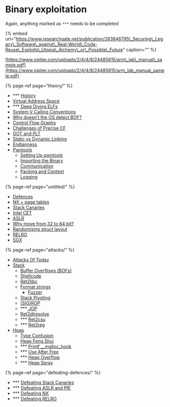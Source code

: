 # Binary exploitation

Again, anything marked as `***` needs to be completed

{% embed url="https://www.researchgate.net/publication/283846795\_Securing\_Legacy\_Software\_against\_Real-World\_Code-Reuse\_Exploits\_Utopia\_Alchemy\_or\_Possible\_Future" caption="" %}

[https://www.xipiter.com/uploads/2/4/4/8/24485815/arm\_lab\_manual\_sample.pdf](https://www.xipiter.com/uploads/2/4/4/8/24485815/arm_lab_manual_sample.pdf)

{% page-ref page="theory/" %}

* \*\*\* [History](theory/history.md)
* [Virtual Address Space](theory/virtual-address-space.md)
* \*\*\*[ Deep Diving ELFs](theory/deep-diving-elfs.md)
* [System V Calling Conventions](theory/system-v-calling-conventions.md)
* [Why doesn't the OS detect BOF?](theory/side-note-os-doesnt-detect-bof.md)
* [Control Flow Graphs](theory/control-flow-graphs.md)
* [Challenges of Precise CF](theory/challenges-of-precise-cfg.md)
* [GOT and PLT](theory/got-and-plt.md)
* [Static vs Dynamic Linking](theory/static-vs-dynamic-linking.md)
* [Endianness](theory/endianness.md)
* [Pwntools](theory/pwntools/)
  * [Setting Up pwntools](theory/pwntools/setting-up-pwntools.md)
  * [Importing the Binary](theory/pwntools/importing-the-binary.md)
  * [Communication](theory/pwntools/communication.md)
  * [Packing and Context](theory/pwntools/packing.md)
  * [Logging](theory/pwntools/logging.md)

{% page-ref page="untitled/" %}

* [Defences](untitled/)
* [NX + page tables](untitled/nx.md)
* [Stack Canaries](untitled/stack-canaries.md)
* [Intel CET](untitled/defence-shadow-stacks-intel-cet.md)
* [ASLR](untitled/aslr.md)
* [Why move from 32 to 64 bit?](untitled/why-move-from-32-to-64-bit.md)
* [Randomising struct layout](untitled/defence-randomising-struct-layout.md)
* [RELRO](untitled/relro.md)
* [SGX](untitled/sgx.md)

{% page-ref page="attacks/" %}

* [Attacks Of Today](attacks/attacks-of-today.md)
* [Stack](attacks/stack/)
  * [Buffer Overflows \(BOFs\)](https://github.com/EuanB26/gitbook-learning/tree/dd7fbbb911919e4e52712deef63a640178d80e7d/cybersec/binary-exploitation/buffer-overflows-bofs.md)
  * [Shellcode](attacks/stack/shellcode/)
  * [Ret2libc](attacks/stack/ret2libc/)
  * [Format strings](attacks/stack/format-strings/)
    * [Fuzzer](attacks/stack/format-strings/fuzzer.md)
  * [Stack Pivoting](attacks/stack/stack-pivotting.md)
  * [\(SIG\)ROP](attacks/stack/sigrop.md)
  * \*\*\*[ JOP](attacks/stack/jop.md)
  * [Ret2dlresolve](attacks/stack/ret2csu.md)
  * \*\*\* [Ret2csu](attacks/stack/ret2csu-1.md)
  * \*\*\* [Ret2reg](attacks/stack/ret2reg.md)
* [Heap](attacks/heap/) 
  * [Type Confusion](attacks/heap/type-confusion.md)
  * [Heap Feng Shui](attacks/heap/heap-feng-shui.md)
  * \*\*\* [Printf \_\_malloc\_hook](attacks/heap/printf-__malloc_hook.md)
  * \*\*\* [Use After Free](attacks/heap/use-after-free.md)
  * \*\*\* [Heap Overflow](attacks/heap/heap-overflow.md)
  * \*\*\* [Heap Spray](attacks/heap/heap-spray.md)

{% page-ref page="defeating-defences/" %}

* \*\*\* [Defeating Stack Canaries](defeating-defences/defeating-stack-canaries.md)
* \*\*\* [Defeating ASLR and PIE](defeating-defences/defeating-aslr-and-pie.md)
* \*\*\* [Defeating NX](defeating-defences/defeating-nx.md)
* \*\*\* [Defeating RELRO](defeating-defences/defeating-relro.md)

